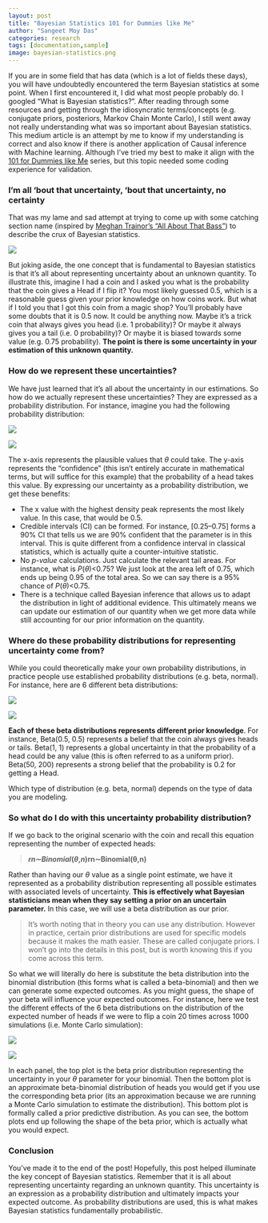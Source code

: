 ```yaml
---
layout: post
title: "Bayesian Statistics 101 for Dummies like Me"
author: "Sangeet Moy Das"
categories: research
tags: [documentation,sample]
image: bayesian-statistics.png
---
```


If you are in some field that has data (which is a lot of fields these
days), you will have undoubtedly encountered the term Bayesian
statistics at some point. When I first encountered it, I did what most
people probably do. I googled “What is Bayesian statistics?”. After
reading through some resources and getting through the idiosyncratic
terms/concepts (e.g. conjugate priors, posteriors, Markov Chain Monte
Carlo), I still went away not really understanding what was so important
about Bayesian statistics. This medium article is an attempt by me to
know if my understanding is correct and also know if there is another
application of Causal inference with Machine learning. Although I’ve
tried my best to make it align with the [101 for Dummies like
Me](https://sangeetm.github.io/) series, but this topic
needed some coding experience for validation.

### I’m all ‘bout that uncertainty, ‘bout that uncertainty, no certainty

That was my lame and sad attempt at trying to come up with some catching
section name (inspired by [Meghan Trainor’s “All About That
Bass”](https://www.youtube.com/watch?v=7PCkvCPvDXk)) to describe the
crux of Bayesian statistics.

![](https://cdn-images-1.medium.com/max/600/0*jF7CT9YioE8mKGhM.jpg)

But joking aside, the one concept that is fundamental to Bayesian
statistics is that it’s all about representing uncertainty about an
unknown quantity. To illustrate this, imagine I had a coin and I asked
you what is the probability that the coin gives a Head if I flip it? You
most likely guessed 0.5, which is a reasonable guess given your prior
knowledge on how coins work. But what if I told you that I got this coin
from a magic shop? You’ll probably have some doubts that it is 0.5 now.
It could be anything now. Maybe it’s a trick coin that always gives you
head (i.e. 1 probability)? Or maybe it always gives you a tail (i.e. 0
probability)? Or maybe it is biased towards some value (e.g. 0.75
probability). **The point is there is some uncertainty in your
estimation of this unknown quantity.**

### How do we represent these uncertainties?

We have just learned that it’s all about the uncertainty in our
estimations. So how do we actually represent these uncertainties? They
are expressed as a probability distribution. For instance, imagine you
had the following probability distribution:

![](https://cdn-images-1.medium.com/max/800/1*te-BMygUIXPPYP-Xbx53zA.png)

![](https://cdn-images-1.medium.com/max/800/1*ls68LYT5_hr3KdlGrDcMDw.png)

The x-axis represents the plausible values that *θ* could take. The
y-axis represents the “confidence” (this isn’t entirely accurate in
mathematical terms, but will suffice for this example) that the
probability of a head takes this value. By expressing our uncertainty as
a probability distribution, we get these benefits:

-   The x value with the highest density peak represents the most likely
    value. In this case, that would be 0.5.
-   Credible intervals (CI) can be formed. For instance, [0.25–0.75]
    forms a 90% CI that tells us we are 90% confident that the parameter
    is in this interval. This is quite different from a confidence
    interval in classical statistics, which is actually quite a
    counter-intuitive statistic.
-   No *p-value* calculations. Just calculate the relevant tail areas.
    For instance, what is *P*(*θ*)\<0.75? We just look at the area left
    of 0.75, which ends up being 0.95 of the total area. So we can say
    there is a 95% chance of *P*(*θ*)\<0.75.
-   There is a technique called Bayesian inference that allows us to
    adapt the distribution in light of additional evidence. This
    ultimately means we can update our estimation of our quantity when
    we get more data while still accounting for our prior information on
    the quantity.

### Where do these probability distributions for representing uncertainty come from?

While you could theoretically make your own probability distributions,
in practice people use established probability distributions (e.g. beta,
normal). For instance, here are 6 different beta distributions:

![](https://cdn-images-1.medium.com/max/800/1*rrz9qPSRzMFG-KhReSNu6g.png)

![](https://cdn-images-1.medium.com/max/800/1*nVgAkHAdqNKMxXFAYPHIng.png)

**Each of these beta distributions represents different prior
knowledge**. For instance, Beta(0.5, 0.5) represents a belief that the
coin always gives heads or tails. Beta(1, 1) represents a global
uncertainty in that the probability of a head could be any value (this
is often referred to as a uniform prior). Beta(50, 200) represents a
strong belief that the probability is 0.2 for getting a Head.

Which type of distribution (e.g. beta, normal) depends on the type of
data you are modeling.

### So what do I do with this uncertainty probability distribution?

If we go back to the original scenario with the coin and recall this
equation representing the number of expected heads:

> ***rn*∼*Binomial*(*θ*,*n*)rn∼Binomial(θ,n)**

Rather than having our *θ* value as a single point estimate, we have it
represented as a probability distribution representing all possible
estimates with associated levels of uncertainty. **This is effectively
what Bayesian statisticians mean when they say setting a prior on an
uncertain parameter.** In this case, we will use a beta distribution as
our prior.

> It’s worth noting that in theory you can use any distribution. However
> in practice, certain prior distributions are used for specific models
> because it makes the math easier. These are called conjugate priors. I
> won’t go into the details in this post, but is worth knowing this if
> you come across this term.

So what we will literally do here is substitute the beta distribution
into the binomial distribution (this forms what is called a
beta-binomial) and then we can generate some expected outcomes. As you
might guess, the shape of your beta will influence your expected
outcomes. For instance, here we test the different effects of the 6 beta
distributions on the distribution of the expected number of heads if we
were to flip a coin 20 times across 1000 simulations (i.e. Monte Carlo
simulation):

![](https://cdn-images-1.medium.com/max/800/1*jUf7Ug5nNjCM6RdmwVg7TQ.png)

![](https://cdn-images-1.medium.com/max/800/1*Nwi17kkRcSDrSEPUGNp_nw.png)

In each panel, the top plot is the beta prior distribution representing
the uncertainty in your *θ* parameter for your binomial. Then the bottom
plot is an approximate beta-binomial distribution of heads you would get
if you use the corresponding beta prior (its an approximation because we
are running a Monte Carlo simulation to estimate the distribution). This
bottom plot is formally called a prior predictive distribution. As you
can see, the bottom plots end up following the shape of the beta prior,
which is actually what you would expect.

### Conclusion

You’ve made it to the end of the post! Hopefully, this post helped
illuminate the key concept of Bayesian statistics. Remember that it is
all about representing uncertainty regarding an unknown quantity. This
uncertainty is an expression as a probability distribution and
ultimately impacts your expected outcome. As probability distributions
are used, this is what makes Bayesian statistics fundamentally
probabilistic.